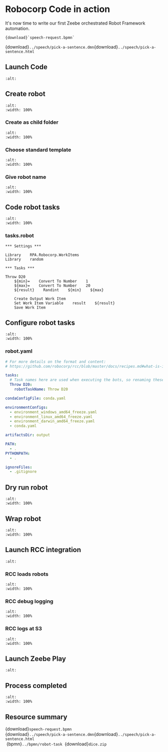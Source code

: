 # Robocorp Code in action

It's now time to write our first Zeebe orchestrated Robot Framework automation.

```{bpmn-figure} speech-request
{download}`speech-request.bpmn`
```
{download}`../speech/pick-a-sentence.dmn`{download}`../speech/pick-a-sentence.html`


## Launch Code

```{figure} ../playground/desktop-code.png
:alt:
```

## Create robot

```{figure} code-create.png
:alt:
:width: 100%
```

### Create as child folder

```{figure} code-child.png
:alt:
:width: 100%
```

### Choose standard template

```{figure} code-standard.png
:alt:
:width: 100%
```

### Give robot name

```{figure} code-dice.png
:alt:
:width: 100%
```

## Code robot tasks

```{figure} code-tasks.png
:alt:
:width: 100%
```

### tasks.robot

```robotframework
*** Settings ***

Library    RPA.Robocorp.WorkItems
Library    random

*** Tasks ***

Throw D20
    ${min}=    Convert To Number    1
    ${max}=    Convert To Number    20
    ${result}    Randint    ${min}    ${max}

    Create Output Work Item
    Set Work Item Variable    result    ${result}
    Save Work Item
```

## Configure robot tasks

```{figure} code-robot.png
:alt:
:width: 100%
```

### robot.yaml

```yaml
# For more details on the format and content:
# https://github.com/robocorp/rcc/blob/master/docs/recipes.md#what-is-in-robotyaml

tasks:
  # Task names here are used when executing the bots, so renaming these is recommended.
  Throw D20:
    robotTaskName: Throw D20

condaConfigFile: conda.yaml

environmentConfigs:
  - environment_windows_amd64_freeze.yaml
  - environment_linux_amd64_freeze.yaml
  - environment_darwin_amd64_freeze.yaml
  - conda.yaml

artifactsDir: output  

PATH:
  - .
PYTHONPATH:
  - .

ignoreFiles:
  - .gitignore
```

## Dry run robot

```{figure} code-dryrun.png
:alt:
:width: 100%
```

## Wrap robot

```{figure} code-wrap.png
:alt:
:width: 100%
```

## Launch RCC integration

```{figure} ../playground/desktop-rcc.png
:alt:
```

### RCC loads robots

```{figure} rcc-start.png
:alt:
:width: 100%
```

### RCC debug logging

```{figure} rcc-running.png
:alt:
:width: 100%
```

### RCC logs at S3

```{figure} rcc-log.png
:alt:
:width: 100%
```

## Launch Zeebe Play

```{figure} ../playground/desktop-play.png
:alt:
```

## Process completed

```{figure} play-speech.png
:alt:
:width: 100%
```

## Resource summary

{download}`speech-request.bpmn`<br/>
{download}`../speech/pick-a-sentence.dmn`{download}`../speech/pick-a-sentence.html`<br/>
&nbsp;{bpmn}`../bpmn/robot-task`&nbsp; {download}`dice.zip`


